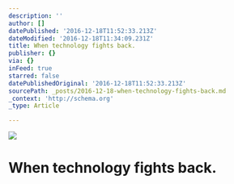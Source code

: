 ```yaml
---
description: ''
author: []
datePublished: '2016-12-18T11:52:33.213Z'
dateModified: '2016-12-18T11:34:09.231Z'
title: When technology fights back.
publisher: {}
via: {}
inFeed: true
starred: false
datePublishedOriginal: '2016-12-18T11:52:33.213Z'
sourcePath: _posts/2016-12-18-when-technology-fights-back.md
_context: 'http://schema.org'
_type: Article

---
```

![](https://imgflo.herokuapp.com/graph/2b2431f8e7ba7b0/ffae12fe42f5b5b84f1c0be27fc00c05/croprotate.jpg?cropheight=2759&cropwidth=4896&degrees=0&input=https%3A%2F%2Fthe-grid-user-content.s3-us-west-2.amazonaws.com%2Fb0b7506f-1971-4910-9ddd-9ccbdf7d2d3d.jpg&x=0&y=0)

# When technology fights back.